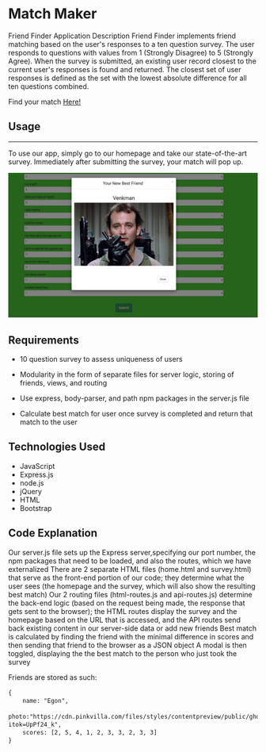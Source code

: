 
# Match Maker

Friend Finder Application
Description
Friend Finder implements friend matching based on the user's responses to a ten question survey. The user responds to questions with values from 1 (Strongly Disagree) to 5 (Strongly Agree). When the survey is submitted, an existing user record closest to the current user's responses is found and returned. The closest set of user responses is defined as the set with the lowest absolute difference for all ten questions combined.


Find your match [Here!]()

## Usage
___

To use our app, simply go to our homepage and take our state-of-the-art survey. Immediately after submitting the survey, your match will pop up. 

![pic](img/img-1.png)


## Requirements
* 10 question survey to assess uniqueness of users
* Modularity in the form of separate files for server logic, storing of friends, views, and routing
* Use express, body-parser, and path npm packages in the server.js file

* Calculate best match for user once survey is completed and return that match to the user

## Technologies Used
* JavaScript
* Express.js
* node.js
* jQuery
* HTML
* Bootstrap

## Code Explanation
Our server.js file sets up the Express server,specifying our port number, the npm packages that need to be loaded, and also the routes, which we have externalized
There are 2 separate HTML files (home.html and survey.html) that serve as the front-end portion of our code; they determine what the user sees (the homepage and the survey, which will also show the resulting best match)
Our 2 routing files (html-routes.js and api-routes.js) determine the back-end logic (based on the request being made, the response that gets sent to the browser); the HTML routes display the survey and the homepage based on the URL that is accessed, and the API routes send back existing content in our server-side data or add new friends
Best match is calculated by finding the friend with the minimal difference in scores and then sending that friend to the browser as a JSON object
A modal is then toggled, displaying the the best match to the person who just took the survey

Friends are stored as such:
```
{
    name: "Egon",
	photo:"https://cdn.pinkvilla.com/files/styles/contentpreview/public/ghostbusters_3.jpg?itok=UpPf24_k",
	scores: [2, 5, 4, 1, 2, 3, 3, 2, 3, 3]
}
```

